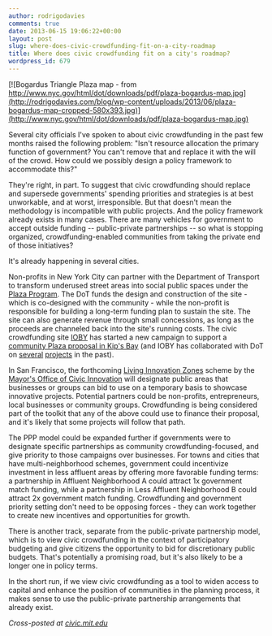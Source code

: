 ```yaml
---
author: rodrigodavies
comments: true
date: 2013-06-15 19:06:22+00:00
layout: post
slug: where-does-civic-crowdfunding-fit-on-a-city-roadmap
title: Where does civic crowdfunding fit on a city's roadmap?
wordpress_id: 679
---
```


[![Bogardus Triangle Plaza map - from http://www.nyc.gov/html/dot/downloads/pdf/plaza-bogardus-map.jpg](http://rodrigodavies.com/blog/wp-content/uploads/2013/06/plaza-bogardus-map-cropped-580x393.jpg)](http://www.nyc.gov/html/dot/downloads/pdf/plaza-bogardus-map.jpg)


Several city officials I've spoken to about civic crowdfunding in the past few months raised the following problem: "Isn't resource allocation the primary function of government? You can't remove that and replace it with the will of the crowd. How could we possibly design a policy framework to accommodate this?"

They're right, in part. To suggest that civic crowdfunding should replace and supersede governments' spending priorities and strategies is at best unworkable, and at worst, irresponsible. But that doesn't mean the methodology is incompatible with public projects. And the policy framework already exists in many cases. There are many vehicles for government to accept outside funding -- public-private partnerships -- so what is stopping organized, crowdfunding-enabled communities from taking the private end of those initiatives?

It's already happening in several cities.

Non-profits in New York City can partner with the Department of Transport to transform underused street areas into social public spaces under the [Plaza Program](http://www.nyc.gov/html/dot/html/pedestrians/publicplaza.shtml). The DoT funds the design and construction of the site - which is co-designed with the community - while the non-profit is responsible for building a long-term funding plan to sustain the site. The site can also generate revenue through small concessions, as long as the proceeds are channeled back into the site's running costs. The civic crowdfunding site [IOBY](http://www.ioby.org) has started a new campaign to support a [community Plaza proposal in Kip's Bay](https://www.ioby.org/project/kips-bay-public-plaza) (and IOBY has collaborated with DoT on [several](https://www.ioby.org/project/living-city-brooklyn-gowanus) [projects](http://www.ioby.org/content/thank-you-and-happy-new-year) in the past).

In San Francisco, the forthcoming [Living Innovation Zones](https://www.newschallenge.org/open/open-government/submission/living-innovation-zones-extending-open-government-principles-beyond-data-to-the-physical-realm/) scheme by the [Mayor's Office of Civic Innovation](http://www.innovatesf.com) will designate public areas that businesses or groups can bid to use on a temporary basis to showcase innovative projects. Potential partners could be non-profits, entrepreneurs, local businesses or community groups. Crowdfunding is being considered part of the toolkit that any of the above could use to finance their proposal, and it's likely that some projects will follow that path.

The PPP model could be expanded further if governments were to designate specific partnerships as community crowdfunding-focused, and give priority to those campaigns over businesses. For towns and cities that have multi-neighborhood schemes, government could incentivize investment in less affluent areas by offering more favorable funding terms: a partnership in Affluent Neighborhood A could attract 1x government match funding, while a partnership in Less Affluent Neighborhood B could attract 2x government match funding. Crowdfunding and government priority setting don't need to be opposing forces - they can work together to create new incentives and opportunities for growth.

There is another track, separate from the public-private partnership model, which is to view civic crowdfunding in the context of participatory budgeting and give citizens the opportunity to bid for discretionary public budgets. That's potentially a promising road, but it's also likely to be a longer one in policy terms.

In the short run, if we view civic crowdfunding as a tool to widen access to capital and enhance the position of communities in the planning process, it makes sense to use the public-private partnership arrangements that already exist.

_Cross-posted at [civic.mit.edu](http://civic.mit.edu/blog/rodrigodavies/where-does-civic-crowdfunding-fit-on-a-citys-roadmap)_
